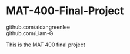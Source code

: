 # MAT-400-Final-Project

github.com/aidangreenlee  
github.com/Liam-G

This is the MAT 400 final project
